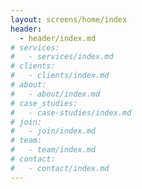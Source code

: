 ```yaml
---
layout: screens/home/index
header:
  - header/index.md
# services:
#   - services/index.md
# clients:
#   - clients/index.md
# about:
#   - about/index.md
# case_studies:
#   - case-studies/index.md
# join:
#   - join/index.md
# team:
#   - team/index.md
# contact:
#   - contact/index.md
---
```

